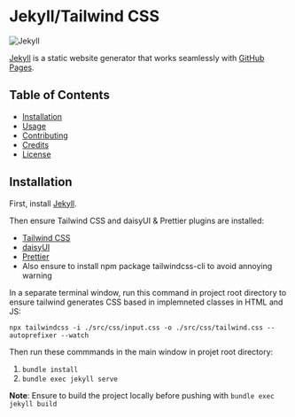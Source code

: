 # Jekyll/Tailwind CSS

![Jekyll](https://img.shields.io/badge/Jekyll-v3.9.0-red.svg)

[Jekyll](https://jekyllrb.com/) is a static website generator that works seamlessly with [GitHub Pages](https://pages.github.com/).

## Table of Contents

- [Installation](#installation)
- [Usage](#usage)
- [Contributing](#contributing)
- [Credits](#credits)
- [License](#license)

## Installation

First, install [Jekyll](https://jekyllrb.com/docs/).

Then ensure Tailwind CSS and daisyUI & Prettier plugins are installed:

- [Tailwind CSS](https://tailwindcss.com/docs/installation)
- [daisyUI](https://daisyui.com/docs/install/)
- [Prettier](https://github.com/tailwindlabs/prettier-plugin-tailwindcss)
- Also ensure to install npm package tailwindcss-cli to avoid annoying warning

In a separate terminal window, run this command in project root directory to
ensure tailwind generates CSS based in implemneted classes in HTML and JS:

`npx tailwindcss -i ./src/css/input.css -o ./src/css/tailwind.css --autoprefixer --watch`

Then run these commmands in the main window in projet root directory:

1. `bundle install`
1. `bundle exec jekyll serve`

**Note**: Ensure to build the project locally before pushing with `bundle exec jekyll build`
